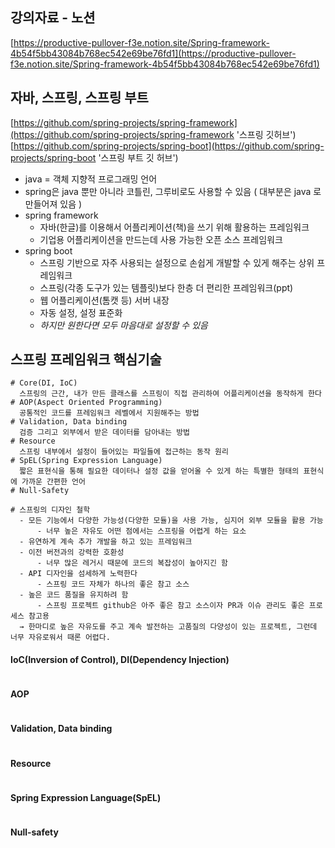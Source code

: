 ## 강의자료 - 노션 
[https://productive-pullover-f3e.notion.site/Spring-framework-4b54f5bb43084b768ec542e69be76fd1](https://productive-pullover-f3e.notion.site/Spring-framework-4b54f5bb43084b768ec542e69be76fd1)

## 자바, 스프링, 스프링 부트 
[https://github.com/spring-projects/spring-framework](https://github.com/spring-projects/spring-framework '스프링 깃허브')
[https://github.com/spring-projects/spring-boot](https://github.com/spring-projects/spring-boot '스프링 부트 깃 허브')

- java = 객체 지향적 프로그래밍 언어 
- spring은 java 뿐만 아니라 코틀린, 그루비로도 사용할 수 있음 ( 대부분은 java 로 만들어져 있음 )
- spring framework 
  - 자바(한글)를 이용해서 어플리케이션(책)을 쓰기 위해 활용하는 프레임워크 
  - 기업용 어플리케이션을 만드는데 사용 가능한 오픈 소스 프레임워크 
- spring boot 
  - 스프링 기반으로 자주 사용되는 설정으로 손쉽게 개발할 수 있게 해주는 상위 프레임워크
  - 스프링(각종 도구가 있는 템플릿)보다 한층 더 편리한 프레임워크(ppt)
  - 웹 어플리케이션(톰캣 등) 서버 내장
  - 자동 설정, 설정 표준화
  - *하지만 원한다면 모두 마음대로 설정할 수 있음*

## 스프링 프레임워크 핵심기술 
```
# Core(DI, IoC) 
  스프링의 근간, 내가 만든 클래스를 스프링이 직접 관리하여 어플리케이션을 동작하게 한다
# AOP(Aspect Oriented Programming)
  공통적인 코드를 프레임워크 레벨에서 지원해주는 방법
# Validation, Data binding 
  검증 그리고 외부에서 받은 데이터를 담아내는 방법
# Resource 
  스프링 내부에서 설정이 들어있는 파일들에 접근하는 동작 원리
# SpEL(Spring Expression Language)
  짧은 표현식을 통해 필요한 데이터나 설정 값을 얻어올 수 있게 하는 특별한 형태의 표현식에 가까운 간편한 언어
# Null-Safety

# 스프링의 디자인 철학
  - 모든 기능에서 다양한 가능성(다양한 모듈)을 사용 가능, 심지어 외부 모듈을 활용 가능  
      - 너무 높은 자유도 어떤 점에서는 스프링을 어렵게 하는 요소
  - 유연하게 계속 추가 개발을 하고 있는 프레임워크
  - 이전 버전과의 강력한 호환성
      - 너무 많은 레거시 때문에 코드의 복잡성이 높아지긴 함
  - API 디자인을 섬세하게 노력한다
      - 스프링 코드 자체가 하나의 좋은 참고 소스
  - 높은 코드 품질을 유지하려 함
      - 스프링 프로젝트 github은 아주 좋은 참고 소스이자 PR과 이슈 관리도 좋은 프로세스 참고용
  → 한마디로 높은 자유도를 주고 계속 발전하는 고품질의 다양성이 있는 프로젝트, 그런데 너무 자유로워서 때론 어렵다.
```

#### IoC(Inversion of Control), DI(Dependency Injection)
```

```

#### AOP
```

```

#### Validation, Data binding 
```

```

#### Resource 
```

```

#### Spring Expression Language(SpEL)
```

```

#### Null-safety
```

```